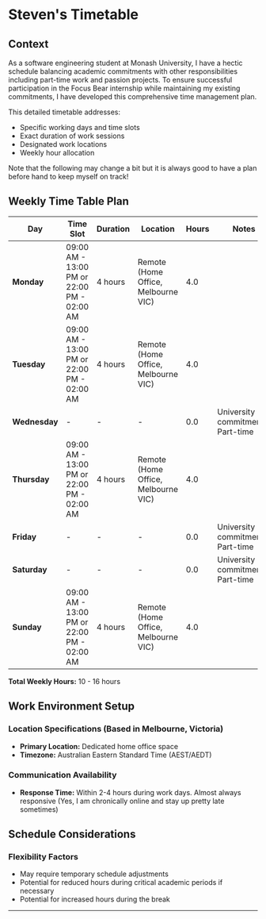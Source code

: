 # Steven's Timetable

## Context
As a software engineering student at Monash University, I have a hectic schedule balancing academic commitments with other responsibilities including part-time work and passion projects. To ensure successful participation in the Focus Bear internship while maintaining my existing commitments, I have developed this comprehensive time management plan.

This detailed timetable addresses:
- Specific working days and time slots
- Exact duration of work sessions
- Designated work locations
- Weekly hour allocation

Note that the following may change a bit but it is always good to have a plan before hand to keep myself on track!

## Weekly Time Table Plan

| Day | Time Slot | Duration | Location | Hours | Notes |
|-----|-----------|----------|----------|-------|-------|
| **Monday** | 09:00 AM - 13:00 PM or 22:00 PM - 02:00 AM | 4 hours | Remote (Home Office, Melbourne VIC) | 4.0 | |
| **Tuesday** | 09:00 AM - 13:00 PM or 22:00 PM - 02:00 AM | 4 hours | Remote (Home Office, Melbourne VIC) | 4.0 | |
| **Wednesday** | - | - | - | 0.0 | University commitments/ Part-time |
| **Thursday** | 09:00 AM - 13:00 PM or 22:00 PM - 02:00 AM | 4 hours | Remote (Home Office, Melbourne VIC) | 4.0 ||
| **Friday** | - | - | - | 0.0 | University commitments/ Part-time |
| **Saturday** | - | - | - | 0.0 | University commitments/ Part-time |
| **Sunday** | 09:00 AM - 13:00 PM or 22:00 PM - 02:00 AM | 4 hours | Remote (Home Office, Melbourne VIC) | 4.0 ||

**Total Weekly Hours:** 10 - 16 hours

## Work Environment Setup

### Location Specifications (Based in Melbourne, Victoria)
- **Primary Location:** Dedicated home office space
- **Timezone:** Australian Eastern Standard Time (AEST/AEDT)

### Communication Availability
- **Response Time:** Within 2-4 hours during work days. Almost always responsive (Yes, I am chronically online and stay up pretty late sometimes)

## Schedule Considerations

### Flexibility Factors
- May require temporary schedule adjustments
- Potential for reduced hours during critical academic periods if necessary
- Potential for increased hours during the break
---